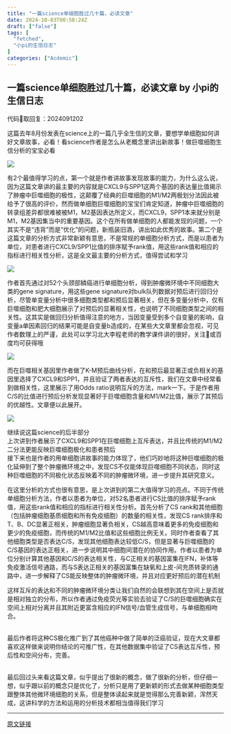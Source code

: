 ```yaml
---
title: "一篇science单细胞胜过几十篇，必读文章"
date: 2024-10-03T00:58:24Z
draft: ["false"]
tags: [
  "fetched",
  "小pi的生信日志"
]
categories: ["Acdemic"]
---
```

一篇science单细胞胜过几十篇，必读文章 by 小pi的生信日志
------
<div><p>代码🔔取回复：2024091202</p><p><span>这篇去年8月份发表在science上的一篇几乎全生信的文章，要想学单细胞如何讲好文章故事，必看！看science作者是怎么从老概念里讲出新故事！做巨噬细胞生信分析的宝宝必看</span></p><p><img data-galleryid="" data-imgfileid="100000240" data-ratio="0.9796296296296296" data-s="300,640" data-src="https://mmbiz.qpic.cn/mmbiz_png/PXK5DbofEibyHiaxVQMGrewaJh7GN3FxFMCIuEr9iaLTnIqE5mWRUZicVRichpOsxiapkfcoU7xiaBhZ1ksMYEXDSIDyg/640?wx_fmt=png&amp;from=appmsg" data-type="png" data-w="1080" src="https://mmbiz.qpic.cn/mmbiz_png/PXK5DbofEibyHiaxVQMGrewaJh7GN3FxFMCIuEr9iaLTnIqE5mWRUZicVRichpOsxiapkfcoU7xiaBhZ1ksMYEXDSIDyg/640?wx_fmt=png&amp;from=appmsg"></p><p><span>有2个最值得学习的点，第一个就是作者讲故事发现故事的能力，为什么这么说，因为这篇文章讲的最主要的内容就是CXCL9与SPP1这两个基因的表达量比值揭示了肿瘤中巨噬细胞的极性，这颠覆了经典的巨噬细胞的M1/M2两极划分法因此被给予了很高的评价，然而做单细胞巨噬细胞的宝宝们肯定知道，肿瘤中巨噬细胞的转录组差异都很难被被M1，M2基因表达所定义，而CXCL9，SPP1本来就分别是M1，M2基因集当中的重要基因。这个在所有做单细胞的人都能发现的问题，一个其实不是“违背”而是“优化”的问题，新瓶装旧酒，讲出如此优秀的故事。第二个是这篇文章的分析方式非常新颖有意思，不是常规的单细胞分析方式，而是以患者为单位，对患者进行CXCL9/SPP1比值的排序赋予rank值，用这些rank值和相应的指标进行相关性分析，这是全文最主要的分析方式，值得尝试和学习</span></p><p><img data-galleryid="" data-imgfileid="100000241" data-ratio="1.0916666666666666" data-s="300,640" data-src="https://mmbiz.qpic.cn/mmbiz_png/PXK5DbofEibyHiaxVQMGrewaJh7GN3FxFM3AbyJVIpCbINeSQRDKvoxSibGntpyp4VtDBKF0anymtQqzL8CiamhwAw/640?wx_fmt=png&amp;from=appmsg" data-type="png" data-w="1080" src="https://mmbiz.qpic.cn/mmbiz_png/PXK5DbofEibyHiaxVQMGrewaJh7GN3FxFM3AbyJVIpCbINeSQRDKvoxSibGntpyp4VtDBKF0anymtQqzL8CiamhwAw/640?wx_fmt=png&amp;from=appmsg"></p><p><span>作者首先通过对52个头颈部鳞癌进行单细胞分析，得到肿瘤微环境中不同细胞大类的gene signature，用这些gene signature对bulk队列数据对预后进行回归分析，尽管单变量分析中很多细胞类型都和预后显著相关，但在多变量分析中，仅有巨噬细胞和肥大细胞展示了对预后的显著相关性，也说明了不同细胞类型之间的相关性。这其实是做回归分析值得注意的地方，当因变量受到多个自变量的影响，自变量a单因素回归的结果可能是自变量b造成的，在某些大文章里都会忽视，可见作者数理上的严谨，此处可以学习北大李程老师的教学课件讲的很好，关注🔔或百度均可获得哦</span></p><p><img data-galleryid="" data-imgfileid="100000242" data-ratio="1.0712962962962962" data-s="300,640" data-src="https://mmbiz.qpic.cn/mmbiz_png/PXK5DbofEibyHiaxVQMGrewaJh7GN3FxFMPzp3LDawNv0ib0jbkDxnRNtbzxnnF1IBUcWfrVGfuiaVkLaM6lXia5xZg/640?wx_fmt=png&amp;from=appmsg" data-type="png" data-w="1080" src="https://mmbiz.qpic.cn/mmbiz_png/PXK5DbofEibyHiaxVQMGrewaJh7GN3FxFMPzp3LDawNv0ib0jbkDxnRNtbzxnnF1IBUcWfrVGfuiaVkLaM6lXia5xZg/640?wx_fmt=png&amp;from=appmsg"></p><p><span>而在巨噬相关基因里作者做了K-M预后曲线分析，在和预后最显著正或负相关的基因里选择了CXCL9和SPP1，并且验证了两者表达的互斥性，我们在文章中经常看到做相关性，这里展示了用Odds ratio说明互斥的方法，mark一下。于是作者用C/S的比值进行预后分析发现显著好于巨噬细胞含量和M1/M2比值，展示了其预后的优越性。文章便以此展开。</span></p><p><img data-galleryid="" data-imgfileid="100000243" data-ratio="0.9472222222222222" data-s="300,640" data-src="https://mmbiz.qpic.cn/mmbiz_png/PXK5DbofEibyHiaxVQMGrewaJh7GN3FxFM8BL3JzDNlgibvv6Qz5m1ThX7OiboQXxtCicEg4gCWgm6QZcnRZIalLQmg/640?wx_fmt=png&amp;from=appmsg" data-type="png" data-w="1080" src="https://mmbiz.qpic.cn/mmbiz_png/PXK5DbofEibyHiaxVQMGrewaJh7GN3FxFM8BL3JzDNlgibvv6Qz5m1ThX7OiboQXxtCicEg4gCWgm6QZcnRZIalLQmg/640?wx_fmt=png&amp;from=appmsg"></p><p><span>继续说这篇science的后半部分</span><br><span>上次讲到作者展示了CXCL9和SPP1在巨噬细胞上互斥表达，并且比传统的M1/M2二分法更能反映巨噬细胞极化和患者预后</span><br><span>接下来也是作者的用单细胞讲故事的能力体现了，他们巧妙地将这种巨噬细胞的极化延伸到了整个肿瘤微环境之中，发现CS不仅能体现巨噬细胞不同状态，同时这种巨噬细胞的不同极化状态反映着不同的肿瘤微环境，进一步提升其研究意义。</span></p><p><span>在这里分析的方式也很有意思，是上次讲到的第二大值得学习的亮点。</span><span>不同于传统单细胞分析方法，作者以患者为单位，对52名患者进行CS比值的排序赋予rank值，用这些rank值和相应的指标进行相关性分析。</span><span>首先分析了CS rank和其他细胞（包括肿瘤细胞基质细胞和所有免疫细胞）的数量的相关性，发现CS rank排序和T、B、DC显著正相关，肿瘤细胞显著负相关，CS越高意味着更多的免疫细胞和更少的免疫细胞，而传统的M1/M2比值和这些细胞比例无关。</span><span>同时作者查看了其他细胞类型是否表达C/S，发现其他细胞表达较低C/S，但是显著与巨噬细胞的C/S基因的表达正相关，进一步说明其中细胞间潜在的协同作用。</span><span>作者以患者为单位分别计算其他基因和C/S的表达相关性，与C正相关的基因富集在IFN，补体等免疫激活信号通路，而与S表达正相关的基因富集在缺氧和上皮-间充质转录的通路中，进一步解释了CS能反映整体的肿瘤微环境，并且对应更好预后的潜在机制</span></p><p><span>这样互斥的表达和不同的肿瘤微环境分类让我们自然的会联想到其在空间上是否就是相对独立的分布，所以作者通过免疫荧光等实验去验证了C/S的巨噬细胞确实在空间上相对分离并且其附近更富含相应的IFN信号/血管生成信号，与单细胞相吻合。</span><br><span><br></span></p><p><span>最后作者将这种CS极化推广到了其他癌种中做了简单的泛癌验证，现在大文章都喜欢这样做来说明你结论的可推广性，在其他数据集中验证了CS表达互斥性，预后性和空间分布，完善。</span></p><p><span></span><br><span>最后回过头来看这篇文章，似乎提出了很新的概念，做了很新的分析，但仔细一想，似乎跟以前的概念只是优化了，分析只是用了更新颖的形式去做某种细胞类型跟整体其他微环境细胞的关系，但是整体读起来就是觉得那么完善新颖，浑然天成，</span><span>这讲科学的方法和运用的分析技术都相当值得我们学习</span><span></span></p><p><mp-style-type data-value="3"></mp-style-type></p></div>  
<hr>
<a href="https://mp.weixin.qq.com/s/j2DevyBEE4JDR8Y_3a945g",target="_blank" rel="noopener noreferrer">原文链接</a>
